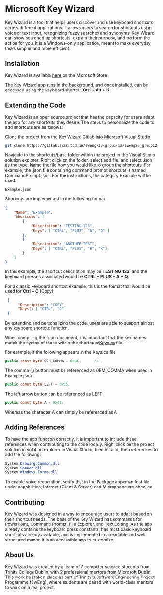 # Microsoft Key Wizard 

Key Wizard is a tool that helps users discover and use keyboard shortcuts across different applications. It allows users to search for shortcuts using voice or text input, recognizing fuzzy searches and synonyms. Key Wizard can show searched up shortcuts, explain their purpose, and perform the action for you. It is a Windows-only application, meant to make everyday tasks simpler and more efficient.

## Installation

Key Wizard is available [here](https://apps.microsoft.com/detail/9nf4pjffzzms?hl=en-us&gl=US) on the Microsoft Store

The Key Wizard app runs in the background, and once installed, can be accessed using the keyboard shortcut **Ctrl + Alt + K**

## Extending the Code
Key Wizard is an open source project that has the capacity for users adapt the app for any shortcuts they desire. The steps to personalize the code to add shortcuts are as follows:

Clone the project from the [Key Wizard Gitlab](https://gitlab.scss.tcd.ie/sweng-25-group-12/sweng25_group12-microsoftkeywizard) into Microsoft Visual Studio 

```bash
git clone https://gitlab.scss.tcd.ie/sweng-25-group-12/sweng25_group12-microsoftkeywizard.git
```
Navigate to the shortcuts/base folder within the project in the Visual Studio solution explorer. Right click on the folder, select add file, and select .json as the type. Name the file how you would like to group the shortcuts. For example, the .json file containing command prompt shorcuts is named CommandPrompt.json. For the instructions, the category Example will be used.

```bash
Example.json
```

Shortcuts are implemented in the following format
```json
{
    "Name": "Example",
    "Shortcuts": [
        {
            "Description": "TESTING 123",
            "Keys": [ "CTRL", "PLUS", "A", "Q" ]
        },
        {
            "Description": "ANOTHER TEST",
            "Keys": [ "CTRL", "PLUS", "B", "K"]
        }
    ]
}
```
In this example, the shortcut description may be **TESTING 123**, and the keyboard presses associated would be **CTRL + PLUS + A + Q**. 

For a classic keyboard shortcut example, this is the format that would be used for **Ctrl + C** (Copy)
```json       
 {
      "Description": "COPY",
      "Keys": [ "CTRL", "C"]
 }
```
By extending and personalizing the code, users are able to support almost any keyboard shortcut function.

When compiling the .json document, it is important that the key names match the syntax of those within the shortcuts/[Keys.cs](https://gitlab.scss.tcd.ie/sweng-25-group-12/sweng25_group12-microsoftkeywizard/-/blob/main/shortcuts/Keys.cs?ref_type=heads) file. 

For example, if the following appears in the Keys.cs file
```c#
public const byte OEM_COMMA = 0xBC;      // ,
```
The comma (,) button must be referenced as OEM_COMMA when used in Example.json

```c#
public const byte LEFT = 0x25;
```
The left arrow button can be referenced as LEFT 
```c#
public const byte A = 0x41;
```

Whereas the character A can simply be referenced as A

## Adding References 
To have the app function correctly, it is important to include these references when contributing to the code locally. Right click on the project solution in solution explorer in Visual Studio, then hit add, then references to add the following:
```c#
System.Drawing.Common.dll
System.Speech.dll
System.Windows.Forms.dll
```
To enable voice recognition, verify that in the Package.appxmanifest file under capabilities, Internet (Client & Server) and Microphone are checked.

## Contributing

Key Wizard was designed in a way to encourage users to adapt based on their shortcut needs. The base of the Key Wizard has commands for PowerPoint, Command Prompt, File Explorer, and Text Editing. As the app already contains the keyboard press constants, has most basic keyboard shortcuts already available, and is implemented in a readable and well structured manor, it is an accessible app to customize. 

## About Us
Key Wizard was created by a team of 7 computer science students from Trinity College Dublin, with 2 professional mentors from Microsoft Dublin. This work has taken place as part of Trinity's Software Engineering Project Programme (SwEng), where students are paired with world-class mentors to work on a real project. 